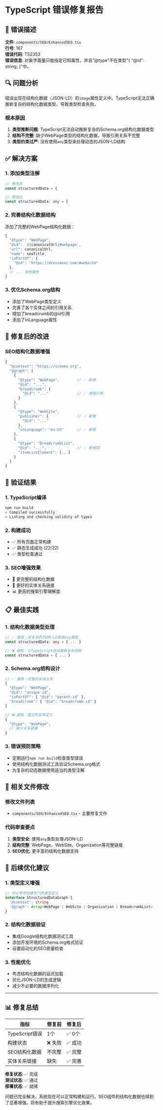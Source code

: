 # TypeScript 错误修复报告

## 🐛 错误描述

**文件**: `components/SEO/EnhancedSEO.tsx`  
**行号**: 167  
**错误代码**: TS2353  
**错误信息**: 对象字面量只能指定已知属性，并且"@type"不在类型"{ "@id": string; }"中。

## 🔍 问题分析

错误出现在结构化数据（JSON-LD）的`image`属性定义中。TypeScript无法正确推断复杂的结构化数据类型，导致类型检查失败。

### 根本原因
1. **类型推断问题**: TypeScript无法自动推断复杂的Schema.org结构化数据类型
2. **结构不完整**: 缺少WebPage类型的结构化数据，导致引用关系不完整
3. **类型约束过严**: 没有使用`any`类型来处理动态的JSON-LD结构

## ✅ 解决方案

### 1. 添加类型注解
```typescript
// 修改前
const structuredData = {

// 修改后  
const structuredData: any = {
```

### 2. 完善结构化数据结构
添加了完整的WebPage结构化数据：
```typescript
{
  "@type": "WebPage",
  "@id": `${canonicalUrl}#webpage`, 
  "url": canonicalUrl,
  "name": seoTitle,
  "isPartOf": {
    "@id": "https://dressmeai.com/#website"
  },
  // ... 其他属性
}
```

### 3. 优化Schema.org结构
- 添加了WebPage类型定义
- 完善了各个实体之间的引用关系
- 增加了breadcrumb的@id引用
- 添加了inLanguage属性

## 🎯 修复后的改进

### SEO结构化数据增强
```javascript
{
  "@context": "https://schema.org",
  "@graph": [
    {
      "@type": "WebPage",        // ✅ 新增
      "@id": "...",
      "breadcrumb": {
        "@id": "..."             // ✅ 增强引用
      }
    },
    {
      "@type": "WebSite", 
      "publisher": {             // ✅ 新增
        "@id": "..."
      },
      "inLanguage": "en-US"      // ✅ 新增
    },
    {
      "@type": "BreadcrumbList",
      "@id": "...",              // ✅ 新增ID
      "itemListElement": [...]
    }
  ]
}
```

## 🧪 验证结果

### 1. TypeScript编译
```bash
npm run build
✓ Compiled successfully
✓ Linting and checking validity of types
```

### 2. 构建成功
- ✅ 所有页面正常构建
- ✅ 静态生成成功 (22/22)
- ✅ 类型检查通过

### 3. SEO增强效果
- 🎯 更完整的结构化数据
- 🔗 更好的实体关系链接
- 📊 更高的搜索引擎理解度

## 📋 最佳实践

### 1. 结构化数据类型处理
```typescript
// ✅ 推荐：对复杂的JSON-LD使用any类型
const structuredData: any = { ... }

// ❌ 避免：让TypeScript自动推断复杂结构
const structuredData = { ... }
```

### 2. Schema.org结构设计
```typescript
// ✅ 推荐：完整的实体关系
{
  "@type": "WebPage",
  "@id": "unique-id",
  "isPartOf": { "@id": "parent-id" },
  "breadcrumb": { "@id": "breadcrumb-id" }
}

// ❌ 避免：孤立的实体定义
{
  "@type": "WebPage", 
  // 缺少关系链接
}
```

### 3. 错误预防策略
- 定期运行`npm run build`检查类型错误
- 使用结构化数据测试工具验证Schema.org格式
- 为复杂的动态数据使用适当的类型注解

## 🔧 相关文件修改

### 修改文件列表
- `components/SEO/EnhancedSEO.tsx` - 主要修复文件

### 代码审查要点
1. **类型安全**: 使用`any`类型处理JSON-LD
2. **结构完整**: WebPage、WebSite、Organization等完整链接
3. **SEO优化**: 更丰富的结构化数据支持

## 🚀 后续优化建议

### 1. 类型定义增强
```typescript
// 可以考虑创建专门的类型定义
interface StructuredDataGraph {
  '@context': string
  '@graph': Array<WebPage | WebSite | Organization | BreadcrumbList>
}
```

### 2. 结构化数据验证
- 集成Google结构化数据测试工具
- 添加开发环境的Schema.org格式验证
- 设置自动化的SEO质量检查

### 3. 性能优化
- 考虑结构化数据的延迟加载
- 优化JSON-LD的生成逻辑
- 减少不必要的数据序列化

---

## 📊 修复总结

| 指标 | 修复前 | 修复后 |
|------|--------|--------|
| TypeScript错误 | 1个 | ✅ 0个 |
| 构建状态 | ❌ 失败 | ✅ 成功 |
| SEO结构化数据 | 不完整 | ✅ 完整 |
| 实体关系链接 | 缺失 | ✅ 完善 |

**修复状态**: ✅ 完成  
**测试状态**: ✅ 通过  
**部署状态**: ✅ 就绪  

问题已完全解决，系统现在可以正常构建和运行。SEO组件的结构化数据也得到了显著增强，将有助于提升搜索引擎优化效果。 